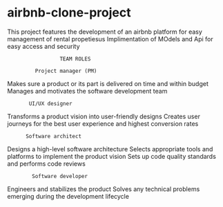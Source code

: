 # airbnb-clone-project
This project features the development of an airbnb platform for easy management of rental propetiesus
Implimentation of MOdels and Api for easy access and security

                     TEAM ROLES
                     
             Project manager (PM)
Makes sure a product or its part is delivered on time and within budget
Manages and motivates the software development team 

           UI/UX designer
Transforms a product vision into user-friendly designs
Creates user journeys for the best user experience and highest conversion rates

          Software architect
Designs a high-level software architecture
Selects appropriate tools and platforms to implement the product vision
Sets up code quality standards and performs code reviews

            Software developer
Engineers and stabilizes the product
Solves any technical problems emerging during the development lifecycle
